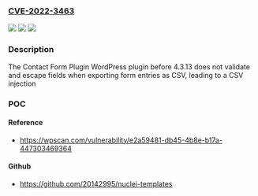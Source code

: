 ### [CVE-2022-3463](https://cve.mitre.org/cgi-bin/cvename.cgi?name=CVE-2022-3463)
![](https://img.shields.io/static/v1?label=Product&message=Contact%20Form%20Plugin%20%E2%80%93%20Fastest%20Contact%20Form%20Builder%20Plugin%20for%20WordPress%20by%20Fluent%20Forms&color=blue)
![](https://img.shields.io/static/v1?label=Version&message=4.3.13%3C%204.3.13%20&color=brighgreen)
![](https://img.shields.io/static/v1?label=Vulnerability&message=CWE-1236%20Improper%20Neutralization%20of%20Formula%20Elements%20in%20a%20CSV%20File&color=brighgreen)

### Description

The Contact Form Plugin WordPress plugin before 4.3.13 does not validate and escape fields when exporting form entries as CSV, leading to a CSV injection

### POC

#### Reference
- https://wpscan.com/vulnerability/e2a59481-db45-4b8e-b17a-447303469364

#### Github
- https://github.com/20142995/nuclei-templates

